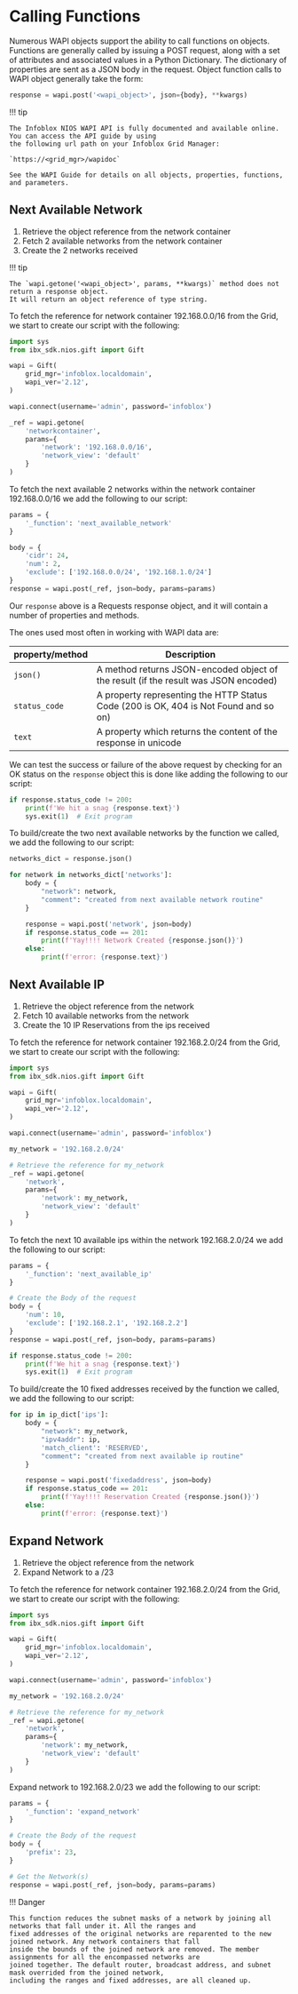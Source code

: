 # Calling Functions

Numerous WAPI objects support the ability to call functions on objects. Functions are generally called by issuing a
POST request, along with a set of attributes and associated values in a Python Dictionary. The dictionary of
properties are sent as a JSON body in the request. Object function calls to WAPI object generally take the form:

```python linenums="0"
response = wapi.post('<wapi_object>', json={body}, **kwargs)
```

!!! tip

    The Infoblox NIOS WAPI API is fully documented and available online. You can access the API guide by using 
    the following url path on your Infoblox Grid Manager:

    `https://<grid_mgr>/wapidoc`

    See the WAPI Guide for details on all objects, properties, functions, and parameters.

## Next Available Network

1. Retrieve the object reference from the network container
2. Fetch 2 available networks from the network container
3. Create the 2 networks received

!!! tip

    The `wapi.getone('<wapi_object>', params, **kwargs)` method does not return a response object. 
    It will return an object reference of type string.

To fetch the reference for network container 192.168.0.0/16 from the Grid, we start to create our script with the
following:

```python
import sys
from ibx_sdk.nios.gift import Gift

wapi = Gift(
    grid_mgr='infoblox.localdomain',
    wapi_ver='2.12',
)

wapi.connect(username='admin', password='infoblox')

_ref = wapi.getone(
    'networkcontainer',
    params={
        'network': '192.168.0.0/16',
        'network_view': 'default'
    }
)
```

To fetch the next available 2 networks within the network container 192.168.0.0/16 we add the following to our script:

```python  linenums="18"
params = {
    '_function': 'next_available_network'
}

body = {
    'cidr': 24,
    'num': 2,
    'exclude': ['192.168.0.0/24', '192.168.1.0/24']
}
response = wapi.post(_ref, json=body, params=params)
```

Our `response` above is a Requests response object, and it will contain a number of properties and methods.

The ones used most often in working with WAPI data are:

| property/method | Description                                                                          |
|-----------------|--------------------------------------------------------------------------------------|
| `json()`        | A method returns JSON-encoded object of the result (if the result was JSON encoded)  |
| `status_code`   | A property representing the HTTP Status Code (200 is OK, 404 is Not Found and so on) |
| `text`          | A property which returns the content of the response in unicode                      |

We can test the success or failure of the above request by checking for an OK status on the `response` object this
is done like adding the following to our script:

```python linenums="28"
if response.status_code != 200:
    print(f'We hit a snag {response.text}')
    sys.exit(1)  # Exit program
```

To build/create the two next available networks by the function we called, we add the following to our script:

```python linenums="31"
networks_dict = response.json()

for network in networks_dict['networks']:
    body = {
        "network": network,
        "comment": "created from next available network routine"
    }

    response = wapi.post('network', json=body)
    if response.status_code == 201:
        print(f'Yay!!!! Network Created {response.json()}')
    else:
        print(f'error: {response.text}')
```

## Next Available IP

1. Retrieve the object reference from the network
2. Fetch 10 available networks from the network
3. Create the 10 IP Reservations from the ips received

To fetch the reference for network container 192.168.2.0/24 from the Grid, we start to create our script with the
following:

```python
import sys
from ibx_sdk.nios.gift import Gift

wapi = Gift(
    grid_mgr='infoblox.localdomain',
    wapi_ver='2.12',
)

wapi.connect(username='admin', password='infoblox')

my_network = '192.168.2.0/24'

# Retrieve the reference for my_network
_ref = wapi.getone(
    'network',
    params={
        'network': my_network,
        'network_view': 'default'
    }
)
```

To fetch the next 10 available ips within the network 192.168.2.0/24 we add the following to our script:

```python  linenums="21"
params = {
    '_function': 'next_available_ip'
}

# Create the Body of the request
body = {
    'num': 10,
    'exclude': ['192.168.2.1', '192.168.2.2']
}
response = wapi.post(_ref, json=body, params=params)

if response.status_code != 200:
    print(f'We hit a snag {response.text}')
    sys.exit(1)  # Exit program
```

To build/create the 10 fixed addresses received by the function we called, we add the following to our script:

```python linenums="35"
for ip in ip_dict['ips']:
    body = {
        "network": my_network,
        "ipv4addr": ip,
        'match_client': 'RESERVED',
        "comment": "created from next available ip routine"
    }

    response = wapi.post('fixedaddress', json=body)
    if response.status_code == 201:
        print(f'Yay!!!! Reservation Created {response.json()}')
    else:
        print(f'error: {response.text}')
```

## Expand Network

1. Retrieve the object reference from the network
2. Expand Network to a /23

To fetch the reference for network container 192.168.2.0/24 from the Grid, we start to create our script with the
following:

```python
import sys
from ibx_sdk.nios.gift import Gift

wapi = Gift(
    grid_mgr='infoblox.localdomain',
    wapi_ver='2.12',
)

wapi.connect(username='admin', password='infoblox')

my_network = '192.168.2.0/24'

# Retrieve the reference for my_network
_ref = wapi.getone(
    'network',
    params={
        'network': my_network,
        'network_view': 'default'
    }
)
```

Expand network to 192.168.2.0/23 we add the following to our script:

```python linenums="21"
params = {
    '_function': 'expand_network'
}

# Create the Body of the request
body = {
    'prefix': 23,
}

# Get the Network(s)
response = wapi.post(_ref, json=body, params=params)
```

!!! Danger

    This function reduces the subnet masks of a network by joining all networks that fall under it. All the ranges and
    fixed addresses of the original networks are reparented to the new joined network. Any network containers that fall
    inside the bounds of the joined network are removed. The member assignments for all the encompassed networks are
    joined together. The default router, broadcast address, and subnet mask overrided from the joined network,
    including the ranges and fixed addresses, are all cleaned up.

